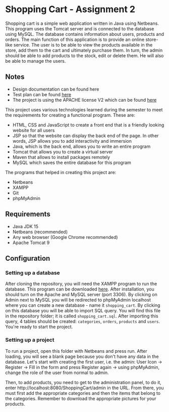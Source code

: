 # Shopping Cart - Assignment 2
Shopping cart is a simple web application written in Java using Netbeans. This program uses the Tomcat server and is connected to the database using MySQL. The database contains information about users, products and orders.
The main function of this application is to provide an online store-like service. The user is to be able to view the products available in the store, add them to the cart and ultimately purchase them. In turn, the admin should be able to add products to the stock, edit or delete them. He will also be able to manage the users.

## Notes

- Design documentation can be found here
- Test plan can be found [here](documentation/test_plan.md)
- The project is using the APACHE license V2 which can be found [here](./LICENSE) 


This project uses various technologies learned during the semester to meet the requirements for creating a functional program. These are:

- HTML, CSS and JavaScript to create a front end that is a friendly looking website for all users
- JSP so that the website can display the back end of the page. In other words, JSP allows you to add interactivity and immersion
- Java, which is the back end, allows you to write an entire program
- Tomcat that allows you to create a virtual server
- Maven that allows to install packages remotely
- MySQL which saves the entire database for this program

The programs that helped in creating this project are:
- Netbeans
- XAMPP
- Git
- phpMyAdmin

## Requirements
- Java JDK 15
- Netbeans (recommended)
- Any web browser (Google Chrome recommended)
- Apache Tomcat 9

## Configuration
### Setting up a database
After cloning the repository, you will need the XAMPP program to run the database. This program can be downloaded [here](https://www.apachefriends.org/download.html).
After installation, you should turn on the Apache and MySQL server (port 3306). By clicking on Admin next to MySQL you will be redirected to phpMyAdmin localhost where you can create a new database - name it `shopping_cart`. By clicking on this database you will be able to import SQL query. You will find this file in the repository folder; it is called `shopping_cart.sql`. After importing this query, 4 tables should be created: `categories`, `orders`, `products` and `users`. You're ready to start the project.
### Setting up a project
To run a project, open this folder with Netbeans and press run. After loading, you will see a blank page because you don't have any data in the database.
Let's start with creating the first user, i.e. the admin:
User Icon -> Register -> Fill in the form and press Register again -> using phpMyAdmin, change the role of the user from normal to admin.

Then, to add products, you need to get to the administration panel, to do it, enter http://localhost:8080/ShoppingCart/admin in the URL.
From there, you must first add the appropriate categories and then the items that belong to the categories. Remember to download the appropriate pictures for your products.
